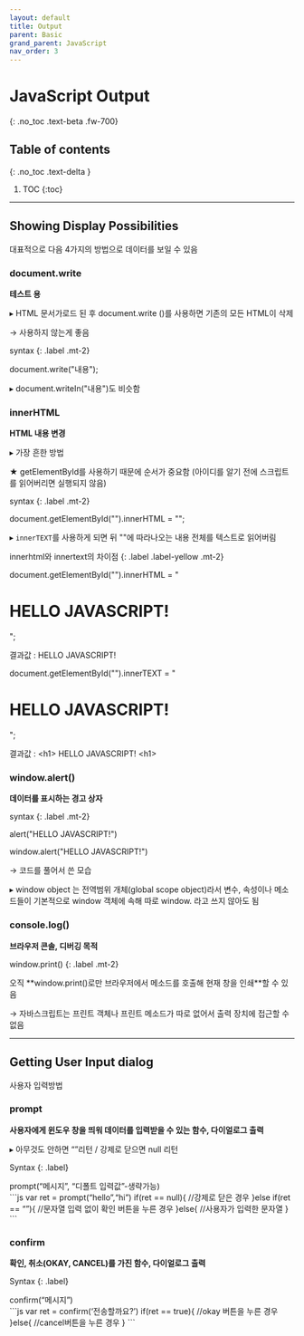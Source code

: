 ```yaml
---
layout: default
title: Output
parent: Basic
grand_parent: JavaScript
nav_order: 3
---
```


# JavaScript Output
{: .no_toc .text-beta .fw-700}

## Table of contents
{: .no_toc .text-delta }

1. TOC
{:toc}

---

## Showing Display Possibilities

대표적으로 다음 4가지의 방법으로 데이터를 보일 수 있음

### document.write

**테스트 용**

&#9656; HTML 문서가로드 된 후 document.write ()를 사용하면 기존의 모든 HTML이 삭제 

&#8594; 사용하지 않는게 좋음

syntax
{: .label .mt-2}
<div class="code-example" markdown="1">
document.write("내용");

&#9656; document.writeIn("내용")도 비슷함
</div>

### innerHTML

**HTML 내용 변경**

&#9656; 가장 흔한 방법

★ getElementById를 사용하기 때문에 순서가 중요함 (아이디를 알기 전에 스크립트를 읽어버리면 실행되지 않음)

syntax
{: .label .mt-2}
<div class="code-example" markdown="1">
document.getElementById("").innerHTML = "";
</div>

&#9656; `innerTEXT`를 사용하게 되면 뒤 ""에 따라나오는 내용 전체를 텍스트로 읽어버림

innerhtml와 innertext의 차이점
{: .label .label-yellow .mt-2}
<div class="code-example" markdown="1">
document.getElementById("").innerHTML = "<h1>HELLO JAVASCRIPT!</h1>";

결과값 : HELLO JAVASCRIPT!

document.getElementById("").innerTEXT = "<h1>HELLO JAVASCRIPT!</h1>";

결과값 : &#60;h1&#62; HELLO JAVASCRIPT! &#60;h1&#62;
</div>

### window.alert()

**데이터를 표시하는 경고 상자**

syntax
{: .label .mt-2}
<div class="code-example" markdown="1">
alert("HELLO JAVASCRIPT!")

window.alert("HELLO JAVASCRIPT!") 

&#8594; 코드를 풀어서 쓴 모습
</div>

&#9656; window object 는 전역범위 개체(global scope object)라서 변수, 속성이나 메소드들이 기본적으로 window 객체에 속해 따로 window. 라고 쓰지 않아도 됨

### console.log()

**브라우저 콘솔, 디버깅 목적**

window.print()
{: .label .mt-2}
<div class="code-example" markdown="1">
오직 **window.print()로만 브라우저에서 메소드를 호출해 현재 창을 인쇄**할 수 있음

&#8594; 자바스크립트는 프린트 객체나 프린트 메소드가 따로 없어서 출력 장치에 접근할 수 없음
</div>

---

## Getting User Input dialog

사용자 입력방법

### prompt 

**사용자에게 윈도우 창을 띄워 데이터를 입력받을 수 있는 함수, 다이얼로그 출력** 

&#9656; 아무것도 안하면 “”리턴 / 강제로 닫으면 null 리턴

Syntax
{: .label}
<div class="code-example" markdown="1">
prompt(“메시지”, “디폴트 입력값”-생략가능)
</div>
```js
var ret = prompt(“hello”,“hi”)
if(ret == null){
    //강제로 닫은 경우
}else if(ret == “”){
    //문자열 입력 없이 확인 버튼을 누른 경우
}else{
    //사용자가 입력한 문자열
}
```

### confirm

**확인, 취소(OKAY, CANCEL)를 가진 함수,  다이얼로그 출력**

Syntax
{: .label}
<div class="code-example" markdown="1">
confirm(“메시지”)
</div>
```js
var ret = confirm(‘전송할까요?’)
if(ret == true){
    //okay 버튼을 누른 경우
}else{
    //cancel버튼을 누른 경우
}
```

